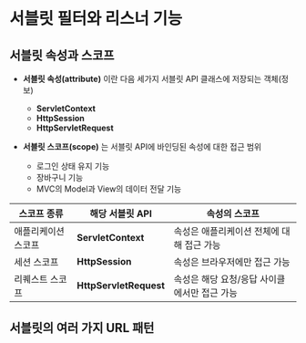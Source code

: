 # 서블릿 필터와 리스너 기능 

## 서블릿 속성과 스코프 

* **서블릿 속성(attribute)** 이란 다음 세가지 서블릿 API 클래스에 저장되는 객체(정보)
    * **ServletContext**
    * **HttpSession**
    * **HttpServletRequest**

* **서블릿 스코프(scope)** 는 서블릿 API에 바인딩된 속성에 대한 접근 범위
    * 로그인 상태 유지 기능
    * 장바구니 기능
    * MVC의 Model과 View의 데이터 전달 기능

|스코프 종류 | 해당 서블릿 API | 속성의 스코프|
|-|-|-|
|애플리케이션 스코프 |**ServletContext** |속성은 애플리케이션 전체에 대해 접근 가능 | 
|세션 스코프| **HttpSession** | 속성은 브라우저에만 접근 가능|
|리퀘스트 스코프| **HttpServletRequest** |속성은 해당 요청/응답 사이클에서만 접근 가능|

## 서블릿의 여러 가지 URL 패턴